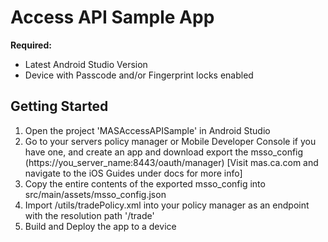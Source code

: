 # Access API Sample App

**Required:**
* Latest Android Studio Version
* Device with Passcode and/or Fingerprint locks enabled

## Getting Started
1. Open the project 'MASAccessAPISample' in Android Studio
2. Go to your servers policy manager or Mobile Developer Console if you have one, and create an app and download export the msso_config (https://you_server_name:8443/oauth/manager) [Visit mas.ca.com and navigate to the iOS Guides under docs for more info]
3. Copy the entire contents of the exported msso_config into src/main/assets/msso_config.json
4. Import /utils/tradePolicy.xml into your policy manager as an endpoint with the resolution path '/trade'
5. Build and Deploy the app to a device
